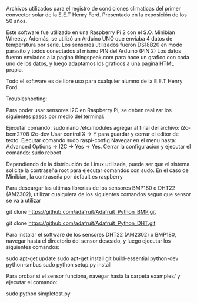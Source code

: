 Archivos utilizados para el registro de condiciones climaticas del primer convector solar de la E.E.T Henry Ford.
Presentado en la exposición de los 50 años.

Este software fue utilizado en una Raspberry Pi 2 con el S.O. Minibian Wheezy.
Además, se utilizó un Arduino UNO que enviaba 4 datos de temperatura por serie. Los sensores utilizados fueron DS18B20
en modo parasito y todos conectados al mismo PIN del Arduino (PIN 2)
Los datos fueron enviados a la pagina thingspeak.com para hace un grafico con cada uno de los datos, y luego adaptamos los graficos
a una pagina HTML propia.

Todo el software es de libre uso para cualquier alumno de la E.E.T Henry Ford.

Troubleshooting:

Para poder usar sensores I2C en Raspberry Pi, se deben realizar los siguientes pasos por medio del terminal:

Ejecutar comando: sudo nano /etc/modules
agregar al final del archivo: 
i2c-bcm2708 
i2c-dev
Usar control X -> Y para guardar y cerrar el editor de texto.
Ejecutar comando sudo raspi-config
Navegar en el menu hasta: Advanced Options -> I2C -> Yes -> Yes.
Cerrar la configuracion y ejecutar el comando: sudo reboot

Dependiendo de la distribución de Linux utilizada, puede ser que el sistema solicite la contraseña root para ejecutar comandos
con sudo. En el caso de Minibian, la contraseña por default es raspberry

Para descargar las ultimas librerias de los sensores BMP180 o DHT22 (AM2302), utilizar cualquiera de los siguientes comandos segun que sensor se va a utilizar

git clone https://github.com/adafruit/Adafruit_Python_BMP.git

git clone https://github.com/adafruit/Adafruit_Python_DHT.git

Para instalar el software de los sensores DHT22 (AM2302) o BMP180, navegar hasta el directorio del sensor deseado, y luego
ejecutar los siguientes comandos:

sudo apt-get update
sudo apt-get install git build-essential python-dev python-smbus
sudo python setup.py install

Para probar si el sensor funciona, navegar hasta la carpeta examples/ y ejecutar el comando:

sudo python simpletest.py


